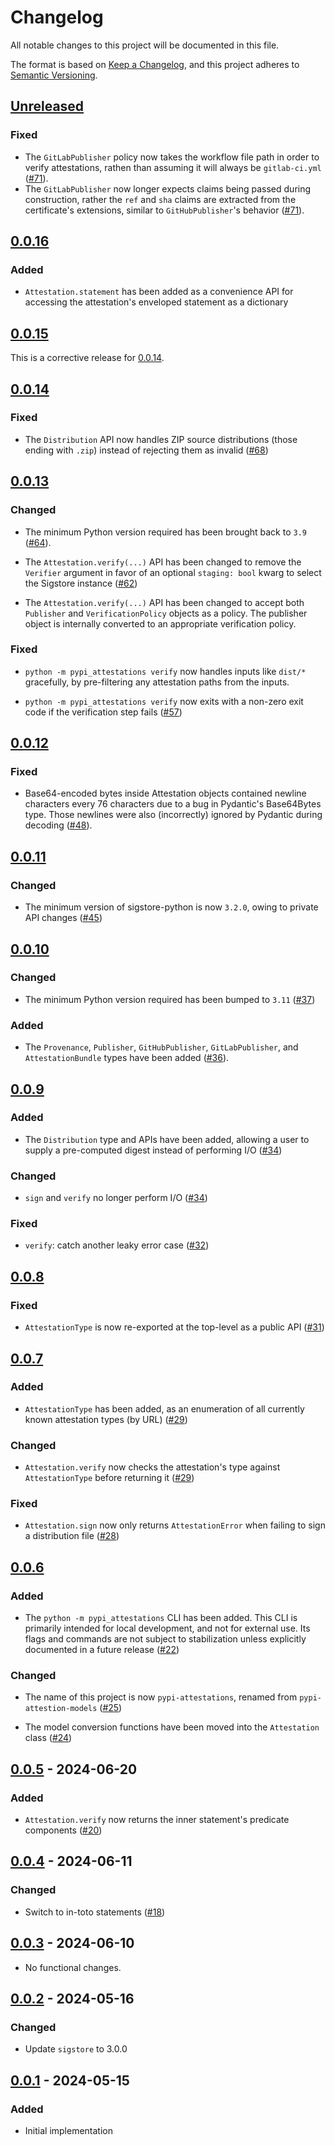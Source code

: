 # Changelog

All notable changes to this project will be documented in this file.

The format is based on [Keep a Changelog](https://keepachangelog.com/en/1.1.0/),
and this project adheres to [Semantic Versioning](https://semver.org/spec/v2.0.0.html).

## [Unreleased]

### Fixed

- The `GitLabPublisher` policy now takes the workflow file path in order to
  verify attestations, rathen than assuming it will always be `gitlab-ci.yml`
  ([#71](https://github.com/trailofbits/pypi-attestations/pull/71)).
- The `GitLabPublisher` now longer expects claims being passed during construction,
  rather the `ref` and `sha` claims are extracted from the certificate's extensions,
  similar to `GitHubPublisher`'s behavior
  ([#71](https://github.com/trailofbits/pypi-attestations/pull/71)).

## [0.0.16]

### Added

- `Attestation.statement` has been added as a convenience API for accessing
  the attestation's enveloped statement as a dictionary

## [0.0.15]

This is a corrective release for [0.0.14].

## [0.0.14]

### Fixed

- The `Distribution` API now handles ZIP source distributions
  (those ending with `.zip`) instead of rejecting them as invalid
  ([#68](https://github.com/trailofbits/pypi-attestations/pull/68))

## [0.0.13]

### Changed

- The minimum Python version required has been brought back to `3.9`
  ([#64](https://github.com/trailofbits/pypi-attestations/pull/64)).

- The `Attestation.verify(...)` API has been changed to remove the `Verifier`
  argument in favor of an optional `staging: bool` kwarg to select the
  Sigstore instance
  ([#62](https://github.com/trailofbits/pypi-attestations/pull/62))

- The `Attestation.verify(...)` API has been changed to accept both `Publisher`
  and `VerificationPolicy` objects as a policy. The publisher object is internally
  converted to an appropriate verification policy.

### Fixed

- `python -m pypi_attestations verify` now handles inputs like `dist/*`
  gracefully, by pre-filtering any attestation paths from the inputs.

- `python -m pypi_attestations verify` now exits with a non-zero exit code
  if the verification step fails
  ([#57](https://github.com/trailofbits/pypi-attestations/pull/57))

## [0.0.12]

### Fixed

- Base64-encoded bytes inside Attestation objects contained newline characters
  every 76 characters due to a bug in Pydantic's Base64Bytes type. Those
  newlines were also (incorrectly) ignored by Pydantic during decoding
  ([#48](https://github.com/trailofbits/pypi-attestations/pull/48)).

## [0.0.11]

### Changed

- The minimum version of sigstore-python is now `3.2.0`, owing to private
  API changes ([#45](https://github.com/trailofbits/pypi-attestations/pull/45))

## [0.0.10]

### Changed

- The minimum Python version required has been bumped to `3.11`
  ([#37](https://github.com/trailofbits/pypi-attestations/pull/37))

### Added

- The `Provenance`, `Publisher`, `GitHubPublisher`, `GitLabPublisher`, and
  `AttestationBundle` types have been added
  ([#36](https://github.com/trailofbits/pypi-attestations/pull/36)).

## [0.0.9]

### Added

- The `Distribution` type and APIs have been added, allowing a user to supply
  a pre-computed digest instead of performing I/O
  ([#34](https://github.com/trailofbits/pypi-attestations/pull/34))

### Changed

- `sign` and `verify` no longer perform I/O
  ([#34](https://github.com/trailofbits/pypi-attestations/pull/34))


### Fixed

- `verify`: catch another leaky error case
  ([#32](https://github.com/trailofbits/pypi-attestations/pull/32))


## [0.0.8]

### Fixed

- `AttestationType` is now re-exported at the top-level as a public API
  ([#31](https://github.com/trailofbits/pypi-attestations/pull/31))

## [0.0.7]

### Added

- `AttestationType` has been added, as an enumeration of all currently known
  attestation types (by URL)
  ([#29](https://github.com/trailofbits/pypi-attestations/pull/29))

### Changed

- `Attestation.verify` now checks the attestation's type against
  `AttestationType` before returning it
  ([#29](https://github.com/trailofbits/pypi-attestations/pull/29))

### Fixed

- `Attestation.sign` now only returns `AttestationError` when failing to sign a
  distribution file
  ([#28](https://github.com/trailofbits/pypi-attestations/pull/28))

## [0.0.6]

### Added

- The `python -m pypi_attestations` CLI has been added. This CLI is primarily
  intended for local development, and not for external use. Its flags and
  commands are not subject to stabilization unless explicitly documented
  in a future release
  ([#22](https://github.com/trailofbits/pypi-attestations/pull/22))

### Changed

- The name of this project is now `pypi-attestations`, renamed from
  `pypi-attestion-models` ([#25](https://github.com/trailofbits/pypi-attestations/pull/25))

- The model conversion functions have been moved into the `Attestation` class
  ([#24](https://github.com/trailofbits/pypi-attestations/pull/24))

## [0.0.5] - 2024-06-20

### Added

- `Attestation.verify` now returns the inner statement's predicate components
  ([#20](https://github.com/trailofbits/pypi-attestations/pull/20))

## [0.0.4] - 2024-06-11

### Changed

- Switch to in-toto statements ([#18](https://github.com/trailofbits/pypi-attestations/pull/18))

## [0.0.3] - 2024-06-10

- No functional changes.

## [0.0.2] - 2024-05-16

### Changed

- Update `sigstore` to 3.0.0

## [0.0.1] - 2024-05-15

### Added

- Initial implementation

[Unreleased]: https://github.com/trailofbits/pypi-attestation-models/compare/v0.0.16...HEAD
[0.0.16]: https://github.com/trailofbits/pypi-attestation-models/compare/v0.0.15...v0.0.15
[0.0.15]: https://github.com/trailofbits/pypi-attestation-models/compare/v0.0.14...v0.0.15
[0.0.14]: https://github.com/trailofbits/pypi-attestation-models/compare/v0.0.13...v0.0.14
[0.0.13]: https://github.com/trailofbits/pypi-attestation-models/compare/v0.0.12...v0.0.13
[0.0.12]: https://github.com/trailofbits/pypi-attestation-models/compare/v0.0.11...v0.0.12
[0.0.11]: https://github.com/trailofbits/pypi-attestation-models/compare/v0.0.10...v0.0.11
[0.0.10]: https://github.com/trailofbits/pypi-attestation-models/compare/v0.0.9...v0.0.10
[0.0.9]: https://github.com/trailofbits/pypi-attestation-models/compare/v0.0.8...v0.0.9
[0.0.8]: https://github.com/trailofbits/pypi-attestation-models/compare/v0.0.7...v0.0.8
[0.0.7]: https://github.com/trailofbits/pypi-attestation-models/compare/v0.0.6...v0.0.7
[0.0.6]: https://github.com/trailofbits/pypi-attestation-models/compare/v0.0.5...v0.0.6
[0.0.5]: https://github.com/trailofbits/pypi-attestation-models/compare/v0.0.4...v0.0.5
[0.0.4]: https://github.com/trailofbits/pypi-attestation-models/compare/v0.0.3...v0.0.4
[0.0.3]: https://github.com/trailofbits/pypi-attestation-models/compare/v0.0.2...v0.0.3
[0.0.2]: https://github.com/trailofbits/pypi-attestation-models/compare/v0.0.1...v0.0.2
[0.0.1]: https://github.com/trailofbits/pypi-attestation-models/releases/tag/v0.0.1
